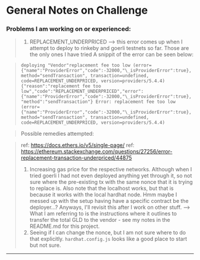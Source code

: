 # General Notes on Challenge

### Problems I am working on or experienced:

> 1. REPLACEMENT_UNDERPRICED --> this error comes up when I attempt to deploy to rinkeby and goerli testnets so far. Those are the only ones I have tried
>    A snippit of the error can be seen below:

> `deploying "Vendor"replacement fee too low (error={"name":"ProviderError","code":-32000,"\_isProviderError":true}, method="sendTransaction", transaction=undefined, code=REPLACEMENT_UNDERPRICED, version=providers/5.4.4) {"reason":"replacement fee too low","code":"REPLACEMENT_UNDERPRICED","error":{"name":"ProviderError","code":-32000,"\_isProviderError":true},"method":"sendTransaction"} Error: replacement fee too low (error={"name":"ProviderError","code":-32000,"\_isProviderError":true}, method="sendTransaction", transaction=undefined, code=REPLACEMENT_UNDERPRICED, version=providers/5.4.4)`

> Possible remedies attempted:

> ref: https://docs.ethers.io/v5/single-page/
> ref: https://ethereum.stackexchange.com/questions/27256/error-replacement-transaction-underpriced/44875
>
> 1. Increasing gas price for the respective networks. Although when I tried goerli I had not even deployed anything yet through it, so not sure where the pre-existing tx with the same nonce that it is trying to replace is. Also note that the localhost works, but that is because it works with the local hardhat node. Hmm maybe I messed up with the setup having have a specific contract be the deployer...? Anyways, I'll revisit this after I work on other stuff. --> What I am referring to is the instructions where it outlines to transfer the total GLD to the vendor - see my notes in the README.md for this project.
> 2. Seeing if I can change the nonce, but I am not sure where to do that explicitly. `hardhat.config.js` looks like a good place to start but not sure.

---
